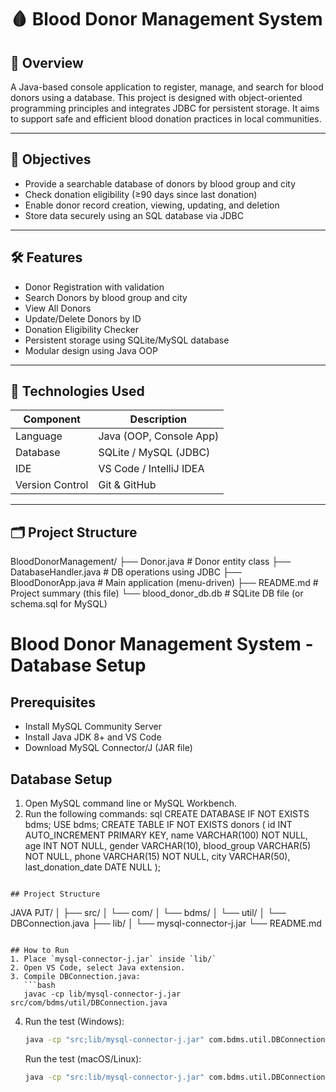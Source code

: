 # 🩸 Blood Donor Management System

## 📌 Overview

A Java-based console application to register, manage, and search for blood donors using a database. This project is designed with object-oriented programming principles and integrates JDBC for persistent storage. It aims to support safe and efficient blood donation practices in local communities.

---

## 🎯 Objectives

- Provide a searchable database of donors by blood group and city
- Check donation eligibility (≥90 days since last donation)
- Enable donor record creation, viewing, updating, and deletion
- Store data securely using an SQL database via JDBC

---

## 🛠️ Features

- Donor Registration with validation
- Search Donors by blood group and city
- View All Donors
- Update/Delete Donors by ID
- Donation Eligibility Checker
- Persistent storage using SQLite/MySQL database
- Modular design using Java OOP

---

## 🧩 Technologies Used

| Component        | Description             |
|------------------|--------------------------|
| Language         | Java (OOP, Console App)  |
| Database         | SQLite / MySQL (JDBC)    |
| IDE              | VS Code / IntelliJ IDEA  |
| Version Control  | Git & GitHub             |

---

## 🗂️ Project Structure


BloodDonorManagement/
├── Donor.java              # Donor entity class
├── DatabaseHandler.java    # DB operations using JDBC
├── BloodDonorApp.java      # Main application (menu-driven)
├── README.md               # Project summary (this file)
└── blood_donor_db.db       # SQLite DB file (or schema.sql for MySQL)


# Blood Donor Management System - Database Setup

## Prerequisites
- Install MySQL Community Server
- Install Java JDK 8+ and VS Code
- Download MySQL Connector/J (JAR file)

## Database Setup
1. Open MySQL command line or MySQL Workbench.
2. Run the following commands:
sql
CREATE DATABASE IF NOT EXISTS bdms;
USE bdms;
CREATE TABLE IF NOT EXISTS donors (
    id INT AUTO_INCREMENT PRIMARY KEY,
    name VARCHAR(100) NOT NULL,
    age INT NOT NULL,
    gender VARCHAR(10),
    blood_group VARCHAR(5) NOT NULL,
    phone VARCHAR(15) NOT NULL,
    city VARCHAR(50),
    last_donation_date DATE NULL
);
```

## Project Structure
```
JAVA PJT/
│
├── src/
│   └── com/
│       └── bdms/
│           └── util/
│               └── DBConnection.java
├── lib/
│   └── mysql-connector-j.jar
└── README.md
```

## How to Run
1. Place `mysql-connector-j.jar` inside `lib/`
2. Open VS Code, select Java extension.
3. Compile DBConnection.java:
   ```bash
   javac -cp lib/mysql-connector-j.jar src/com/bdms/util/DBConnection.java
   ```
4. Run the test (Windows):
   ```bash
   java -cp "src;lib/mysql-connector-j.jar" com.bdms.util.DBConnection
   ```
   Run the test (macOS/Linux):
   ```bash
   java -cp "src:lib/mysql-connector-j.jar" com.bdms.util.DBConnection
   ```
